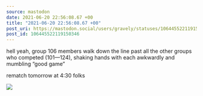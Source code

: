 ```yaml
---
source: mastodon
date: 2021-06-20 22:56:08.67 +00
title: "2021-06-20 22:56:08.67 +00"
post_uri: https://mastodon.social/users/gravely/statuses/106445522119150346
post_id: 106445522119150346
---
```

hell yeah, group 106 members walk down the line past all the other groups who competed (101—124), shaking hands with each awkwardly and mumbling “good game”

rematch tomorrow at 4:30 folks


![](/images/106445522006217074.jpg)

